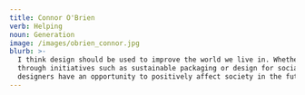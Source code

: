 ```yaml
---
title: Connor O'Brien
verb: Helping
noun: Generation
image: /images/obrien_connor.jpg
blurb: >-
  I think design should be used to improve the world we live in. Whether this be
  through initiatives such as sustainable packaging or design for social good,
  designers have an opportunity to positively affect society in the future.
---
```


